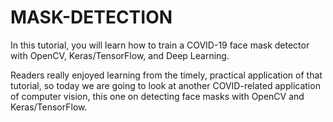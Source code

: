 # MASK-DETECTION
In this tutorial, you will learn how to train a COVID-19 face mask detector with OpenCV, Keras/TensorFlow, and Deep Learning.

Readers really enjoyed learning from the timely, practical application of that tutorial, so today we are going to look at another COVID-related application of computer vision, this one on detecting face masks with OpenCV and Keras/TensorFlow.
